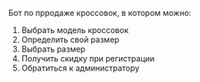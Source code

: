 Бот по прродаже кроссовок, в котором можно:
1) Выбрать модель кроссовок
2) Определить свой размер
3) Выбрать размер
4) Получить скидку при регистрации
5) Обратиться к администратору
